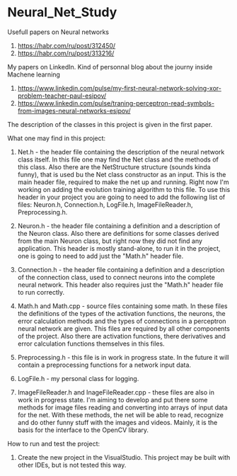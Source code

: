 # Neural_Net_Study

Usefull papers on Neural networks
1. https://habr.com/ru/post/312450/
2. https://habr.com/ru/post/313216/

My papers on LinkedIn. Kind of personnal blog about the journy inside Machene learning

1. https://www.linkedin.com/pulse/my-first-neural-network-solving-xor-problem-teacher-paul-esipov/
2. https://www.linkedin.com/pulse/traning-perceptron-read-symbols-from-images-neural-networks-esipov/

The description of the classes in this project is given in the first paper.

What one may find in this project:
1. Net.h - the header file containing the description of the neural network class itself. In this file one may find the Net class and the methods of this class. Also there are the NetStructure structure (sounds kinda funny), that is used bu the Net class constructor as an input. This is the main header file, required to make the net up and running. Right now I'm working on adding the evolution training algorithm to this file. To use this header in your project you are going to need to add the following list of files: Neuron.h, Connection.h, LogFile.h, ImageFileReader.h, Preprocessing.h.

2. Neuron.h - the header file containing a definition and a description of the Neuron class. Also there are definitions for some classes derived from the main Neuron class, but right now they did not find any application. This header is mostly stand-alone, to run it in the project, one is going to need to add just the "Math.h" header file.

3. Connection.h - the header file containing a definition and a description of the connection class, used to connect neurons into the complete neural network. This header also requires just the "Math.h" header file to run correctly.

4. Math.h and Math.cpp - source files containing some math. In these files the definitions of the types of the activation functions, the neurons, the error calculation methods and the types of connections in a perceptron neural network are given. This files are required by all other components of the project. Also there are activation functions, there derivatives and error calculation functions themselves in this files.

5. Preprocessing.h - this file is in work in progress state. In the future it will contain a preprocessing functions for a network input data.

6. LogFile.h - my personal class for logging.

7. ImageFileReader.h and InageFileReader.cpp - these files are also in work in progress state. I'm aiming to develop and put there some methods for image files reading and converting into arrays of input data for the net. With these methods, the net will be able to read, recognize and do other funny stuff with the images and videos. Mainly, it is the basis for the interface to the OpenCV library.

How to run and test the project:

1. Create the new project in the VisualStudio. This project may be built with other IDEs, but is not tested this way.
